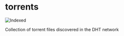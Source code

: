 torrents 
========
![Indexed](https://img.shields.io/badge/indexed-97684-blue)

Collection of torrent files discovered in the DHT network
